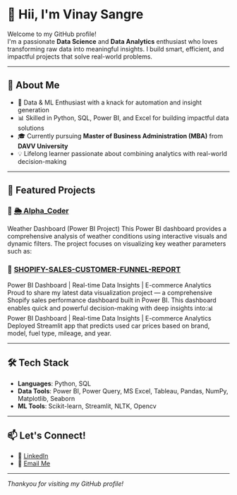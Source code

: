 # 👋 Hii, I'm Vinay Sangre

Welcome to my GitHub profile!  
I'm a passionate **Data Science** and **Data Analytics** enthusiast who loves transforming raw data into meaningful insights. I build smart, efficient, and impactful projects that solve real-world problems.

---

## 🚀 About Me

- 🧠 Data & ML Enthusiast with a knack for automation and insight generation
- 📊 Skilled in Python, SQL, Power BI, and Excel for building impactful data solutions
- 🎓 Currently pursuing **Master of Business Administration (MBA)** from **DAVV University**
- 💡 Lifelong learner passionate about combining analytics with real-world decision-making

---

## 🧩 Featured Projects

### 🔹 **[🌦️ Alpha_Coder](https://github.com/Vinaysangre/Alpha_Coder)**
Weather Dashboard (Power BI Project) This Power BI dashboard provides a comprehensive analysis of weather conditions using interactive visuals and dynamic filters. The project focuses on visualizing key weather parameters such as:

### 🔹 **[SHOPIFY-SALES-CUSTOMER-FUNNEL-REPORT](https://github.com/Vinaysangre/SHOPIFY-SALES-CUSTOMER-FUNNEL-REPORT)**
Power BI Dashboard | Real-time Data Insights | E-commerce Analytics Proud to share my latest data visualization project — a comprehensive Shopify sales performance dashboard built in Power BI. This dashboard enables quick and powerful decision-making with deep insights into:📊 Power BI Dashboard | Real-time Data Insights | E-commerce Analytics
Deployed Streamlit app that predicts used car prices based on brand, model, fuel type, mileage, and year.

---

## 🛠️ Tech Stack

- **Languages**: Python, SQL
- **Data Tools**: Power BI, Power Query, MS Excel, Tableau, Pandas, NumPy, Matplotlib, Seaborn
- **ML Tools**: Scikit-learn, Streamlit, NLTK, Opencv


---

## 📫 Let's Connect!

- 💼 [LinkedIn](https://www.linkedin.com/in/vinay-sangre-934772228/) 
- 📧 [Email Me](mailto:vinaysangre@gmail.com) 

---

_Thankyou for visiting my GitHub profile!_  
